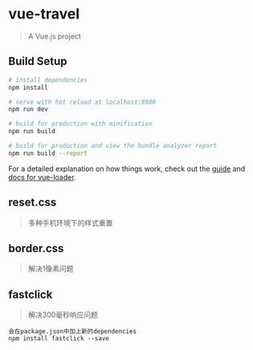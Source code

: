 # vue-travel

> A Vue.js project

## Build Setup

``` bash
# install dependencies
npm install

# serve with hot reload at localhost:8080
npm run dev

# build for production with minification
npm run build

# build for production and view the bundle analyzer report
npm run build --report
```

For a detailed explanation on how things work, check out the [guide](http://vuejs-templates.github.io/webpack/) and [docs for vue-loader](http://vuejs.github.io/vue-loader).

## reset.css
> 多种手机环境下的样式重置


## border.css
> 解决1像素问题

## fastclick
> 解决300毫秒响应问题

``` 
会在package.json中加上新的dependencies
npm install fastclick --save
```